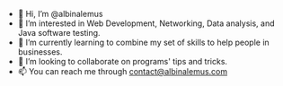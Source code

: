 - 👋 Hi, I’m @albinalemus
- 👀 I’m interested in Web Development, Networking, Data analysis, and Java software testing.
- 🌱 I’m currently learning to combine my set of skills to help people in businesses.
- 💞️ I’m looking to collaborate on programs' tips and tricks.
- 📫 You can reach me through contact@albinalemus.com

<!---
albinalemus/albinalemus is a ✨ special ✨ repository because its `README.md` (this file) appears on your GitHub profile.
You can click the Preview link to take a look at your changes.
--->
